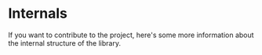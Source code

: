 # Internals

If you want to contribute to the project, here's some more information about
the internal structure of the library.
